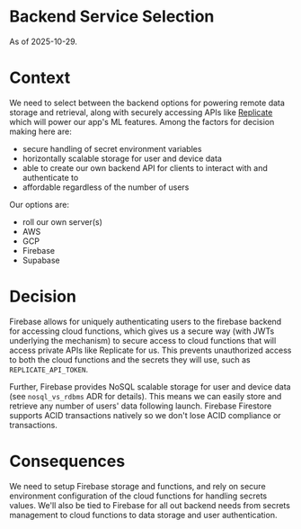 # Backend Service Selection

As of 2025-10-29.


# Context
We need to select between the backend options for powering remote data storage and retrieval, along with securely accessing APIs like [Replicate](https://replicate.com/) which will power our app's ML features. Among the factors for decision making here are:

* secure handling of secret environment variables
* horizontally scalable storage for user and device data
* able to create our own backend API for clients to interact with and authenticate to
* affordable regardless of the number of users

Our options are:

* roll our own server(s)
* AWS
* GCP
* Firebase
* Supabase


# Decision

Firebase allows for uniquely authenticating users to the firebase backend for accessing cloud functions, which gives us a secure way (with JWTs underlying the mechanism) to secure access to cloud functions that will access private APIs like Replicate for us. This prevents unauthorized access to both the cloud functions and the secrets they will use, such as `REPLICATE_API_TOKEN`. 

Further, Firebase provides NoSQL scalable storage for user and device data (see `nosql_vs_rdbms` ADR for details). This means we can easily store and retrieve any number of users' data following launch.
Firebase Firestore supports ACID transactions natively so we don't lose ACID compliance or transactions.


# Consequences
We need to setup Firebase storage and functions, and rely on secure environment configuration of the cloud functions for handling secrets values. We'll also be tied to Firebase for all out backend needs from secrets management to cloud functions to data storage and user authentication.
